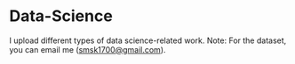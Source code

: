 # Data-Science
I upload different types of data science-related work.
Note: For the dataset, you can email me (smsk1700@gmail.com).

